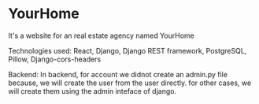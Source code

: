 # YourHome
It's a website for an real estate agency named YourHome


Technologies used:
React, Django, Django REST framework, PostgreSQL, Pillow, Django-cors-headers

Backend:
In backend, for account we didnot create an admin.py file because, we will create the user from the user directly. for other cases, we will create them using the admin inteface of django.